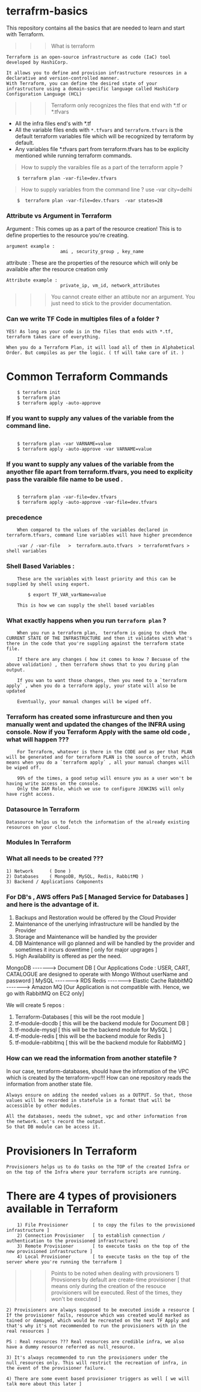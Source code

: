 # terrafrm-basics

This repository contains all the basics that are needed to learn and start with Terraform.

>>> What is terraform

```
Terraform is an open-source infrastructure as code (IaC) tool developed by HashiCorp. 

It allows you to define and provision infrastructure resources in a declarative and version-controlled manner. 
With Terraform, you can define the desired state of your infrastructure using a domain-specific language called HashiCorp Configuration Language (HCL) 
```

>>> Terraform only recognizes the files that end with *.tf or *.tfvars 

*   All the infra files end's with *.tf 
*   All the variable files ends with `*.tfvars` and `terraform.tfvars` is the default terraform variables file which will be recognized by terraform by default. 
*   Any variables file *.tfvars part from terraform.tfvars has to be explicity mentioned while running terraform commands.

> How to supply the varaibles file as a part of the terraform apple ?

```
    $ terraform plan -var-file=dev.tfvars 
```

> How to supply variables from the command line ? use -var city=delhi

```
    $  terraform plan -var-file=dev.tfvars  -var states=28
```


### Attribute vs Argument in Terraform 

Argument   : This comes up as a part of the resource creation! This is to define properties to the resource you're creating.
```
argument example : 
                    ami , security_group , key_name
```
attribute  : These are the properties of the resource which will only be available after the resource creation only 

```
Attribute example : 
                    private_ip, vm_id, network_attributes
```

>>> You cannot create either an attibute nor an argument. You just need to stick to the provider documentation.


### Can we write TF Code in multiples files of a folder ?

```
YES! As long as your code is in the files that ends with *.tf, terraform takes care of everything.

When you do a Terraform Plan, it will load all of them in Alphabetical Order. But compiles as per the logic. ( tf will take care of it. )

```


# Common Terraform Commands 

```
    $ terraform init 
    $ terraform plan
    $ terraform apply -auto-approve 

```

### If you want to supply any values of the variable from the command line. 
```

    $ terraform plan -var VARNAME=value
    $ terraform apply -auto-approve -var VARNAME=value

```

### If you want to supply any values of the variable from the anyother file apart from terraform.tfvars, you need to explicity pass the varaible file name to be used . 
```

    $ terraform plan -var-file=dev.tfvars
    $ terraform apply -auto-approve -var-file=dev.tfvars

``` 


### precedence 

```
    When compared to the values of the variables declared in terraform.tfvars, command line variables will have higher precendence

    -var / -var-file   >  terraform.auto.tfvars  > terraformtfvars > shell variables
```


### Shell Based Variables :

```
    These are the variables with least priority and this can be supplied by shell using export.

        $ export TF_VAR_varName=value 
    
    This is how we can supply the shell based variables
```


### What exactly happens when you run `terraform plan`  ? 

```
    When you run a terraform plan,  terraform is going to check the CURRENT STATE OF THE INFRASTRUCTURE and then it validates with what's there in the code that you're suppling against the terraform state file.

    If there are any changes ( how it comes to know ? Becuase of the above validation) , then terraform shows that to you during plan output.

    If you wan to want those changes, then you need to a `terraform apply` , when you do a terraform apply, your state will also be updated

    Eventually, your manual changes will be wiped off.
```

### Terraform has created some infrasturcure and then you manually went and updated the changes of the INFRA using console. Now if you Terraform Apply with the same old code , what will happen ???

```
    For Terraform, whatever is there in the CODE and as per that PLAN will be generated and for terraform PLAN is the source of truth, which means when you do a `terraform apply` , all your manual changes will be wiped off.

    99% of the times, a good setup will ensure you as a user won't be having write access on the console.
    Only the IAM Role, which we use to configure JENKINS will only have right access.
```


### Datasource In Terraform 

```
Datasource helps us to fetch the information of the already existing resources on your cloud.
```


### Modules In Terraform






### What all needs to be created ???
    1) Network      ( Done )
    2) Databases    ( MongoDB, MySQL, Redis, RabbitMQ )
    3) Backend / Applications Components


### For DB's , AWS offers PaS [ Managed Service for Databases ] and here is the advantage of it.
1) Backups and Restoration would be offered by the Cloud Provider 
2) Maintenance of the unerlying infrastructure will be handled by the Provider
3) Storage and Maintenance will be handled by the provider 
4) DB Maintenance will go planned and will be handled by the provider and sometimes it incurs downtime [ only for major upgrages ]
5) High Availability is offered as per the need.


MongoDB     ------->    Document DB    [ Our Applications Code : USER, CART, CATALOGUE are designed to operate with Mongo Without userName and password ]
MySQL       ------->    RDS 
Redis       ------->    Elastic Cache 
RabbitMQ    ------->    Amazon MQ      [Our Application is not compatible with. Hence, we go with RabbitMQ on EC2 only]


We will create 5 repos : 
1) Terraform-Databases [ this will be the root module ]
2) tf-module-docdb     [ this will be the backend module for Document DB ] 
3) tf-module-mysql     [ this will be the backend module for MySQL ] 
4) tf-module-redis     [ this will be the backend module for Redis ]
5) tf-module-rabbitmq  [ this will be the backend module for RabbitMQ ]  



### How can we read the information from another statefile ?

In our case, terraform-databases, should have the information of the VPC which is created by the terraform-vpc!!!
How can one repository reads the information from another state file.


```
Always ensure on adding the needed values as a OUTPUT. So that, those values will be recorded in statefule in a format that will be accessible by other modules.

All the databases, needs the subnet, vpc and other information from the network. Let's record the output.
So that DB module can be access it.
```


# Provisioners In Terraform

```
Provisioners helps us to do tasks on the TOP of the created Infra or on the top of the Infra where your terraform scripts are running.
```

# There are 4 types of provisioners available in Terraform

```
    1) File Provisioner         [ to copy the files to the provisioned infrastructure ]
    2) Connection Provisioner   [ to establish connection / authentication to the provisioned infrastructure]
    3) Remote Provisioner       [ to execute tasks on the top of the new provisioned infrastructure ]
    4) Local Provisioner        [ to execute tasks on the top of the server where you're running the terraform ]
```

>>> Points to be noted when dealing with provsioners
    1) Provsioners by default are create-time provisioner [ that means only during the creation of the resouce provisioners will be executed. Rest of the times, they won't be executed ]

    2) Provisioners are always supposed to be executed inside a resource [ If the provisioner fails, resource which was created would marked as tained or damaged, which would be recreated on the next TF Apply and that's why it's not recommended to run the provisioners with in the real resources ]

    PS : Real resources ??? Real resources are credible infra, we also have a dummy resource referred as null_resource.

    3) It's always recommended to run the provisioners under the null_resources only. This will restrict the recreation of infra, in the event of the provisioner failure.

    4) There are some event based provisioner triggers as well [ we will talk more about this later ] 